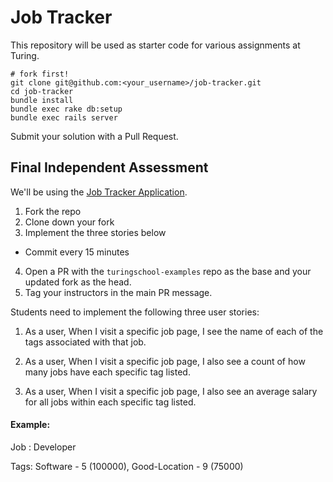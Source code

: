 # Job Tracker

This repository will be used as starter code for various assignments at Turing.

```
# fork first!
git clone git@github.com:<your_username>/job-tracker.git
cd job-tracker
bundle install
bundle exec rake db:setup
bundle exec rails server
```

Submit your solution with a Pull Request.

## Final Independent Assessment

We'll be using the [Job Tracker Application](https://github.com/turingschool-examples/job-tracker-base).

1. Fork the repo
2. Clone down your fork
3. Implement the three stories below
  * Commit every 15 minutes
4. Open a PR with the `turingschool-examples` repo as the base and your updated fork as the head.
5. Tag your instructors in the main PR message.

Students need to implement the following three user stories:

1. As a user,
When I visit a specific job page,
I see the name of each of the tags associated with that job.

<!-- tag has title : string -->
<!-- => many to many :: A job has many tags and a tag has many jobs -->

2. As a user,
When I visit a specific job page,
I also see a count of how many jobs have each specific tag listed.


3. As a user,
When I visit a specific job page,
I also see an average salary for all jobs within each specific tag listed.


#### Example:

Job : Developer

Tags: Software - 5 (100000), Good-Location - 9 (75000)